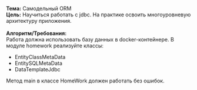 **Тема:** Самодельный ORM<br>
**Цель:** Научиться работать с jdbc. На практике освоить многоуровневую архитектуру приложения.<br><br>
**Алгоритм/Требования:**<br>
Работа должна использовать базу данных в docker-контейнере.
В модуле homework реализуйте классы:
- EntityClassMetaData
- EntitySQLMetaData
- DataTemplateJdbc

Метод main в классе HomeWork должен работать без ошибок.
